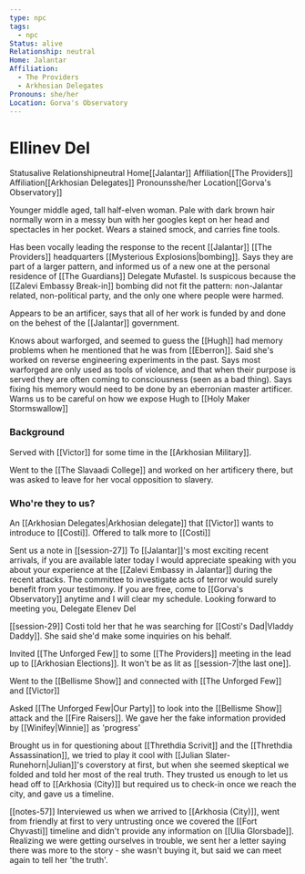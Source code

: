 ```yaml
---
type: npc
tags:
  - npc
Status: alive
Relationship: neutral
Home: Jalantar
Affiliation:
  - The Providers
  - Arkhosian Delegates
Pronouns: she/her
Location: Gorva's Observatory
---
```


# Ellinev Del
<span class="dataview inline-field"><span class="inline-field-key">Status</span><span class="inline-field-value">alive</span></span>
<span class="dataview inline-field"><span class="inline-field-key">Relationship</span><span class="inline-field-value">neutral</span></span>
<span class="dataview inline-field"><span class="inline-field-key">Home</span><span class="inline-field-value">[[Jalantar]]</span></span>
<span class="dataview inline-field"><span class="inline-field-key">Affiliation</span><span class="inline-field-value">[[The Providers]]</span></span>
<span class="dataview inline-field"><span class="inline-field-key">Affiliation</span><span class="inline-field-value">[[Arkhosian Delegates]]</span></span>
<span class="dataview inline-field"><span class="inline-field-key">Pronouns</span><span class="inline-field-value">she/her</span></span>
<span class="dataview inline-field"><span class="inline-field-key">Location</span><span class="inline-field-value">[[Gorva's Observatory]]</span></span>

Younger middle aged, tall half-elven woman. Pale with dark brown hair normally worn in a messy bun with her googles kept on her head and spectacles in her pocket. Wears a stained smock, and carries fine tools.

Has been vocally leading the response to the recent [[Jalantar]] [[The Providers]] headquarters [[Mysterious Explosions|bombing]]. Says they are part of a larger pattern, and informed us of a new one at the personal residence of [[The Guardians]] Delegate Mufastel. Is suspicous because the [[Zalevi Embassy Break-in]] bombing did not fit the pattern: non-Jalantar related, non-political party, and the only one where people were harmed. 

Appears to be an artificer, says that all of her work is funded by and done on the behest of the [[Jalantar]] government. 

Knows about warforged, and seemed to guess the [[Hugh]] had memory problems when he mentioned that he was from [[Eberron]]. Said she's worked on reverse engineering experiments in the past. Says most warforged are only used as tools of violence, and that when their purpose is served they are often coming to consciousness (seen as a bad thing). Says fixing his memory would need to be done by an eberronian master artificer. Warns us to be careful on how we expose Hugh to [[Holy Maker Stormswallow]]

### Background
Served with [[Victor]] for some time in the [[Arkhosian Military]].  

Went to the [[The Slavaadi College]] and worked on her artificery there, but was asked to leave for her vocal opposition to slavery. 

### Who're they to us? 
An [[Arkhosian Delegates|Arkhosian delegate]] that [[Victor]] wants to introduce to [[Costi]].
Offered to talk more to [[Costi]] 

Sent us a note in [[session-27]]
	To [[Jalantar]]'s most exciting recent arrivals, if you are available later today I would appreciate speaking with you about your experience at the [[Zalevi Embassy in Jalantar]] during the recent attacks. The committee to investigate acts of terror would surely benefit from your testimony. If you are free, come to [[Gorva's Observatory]] anytime and I will clear my schedule. Looking forward to meeting you, Delegate Elenev Del

[[session-29]] Costi told her that he was searching for [[Costi's Dad|Vladdy Daddy]]. She said she'd make some inquiries on his behalf. 

Invited [[The Unforged Few]] to some [[The Providers]] meeting in the lead up to [[Arkhosian Elections]]. It won't be as lit as [[session-7|the last one]].

Went to the [[Bellisme Show]] and connected with [[The Unforged Few]] and [[Victor]] 

Asked [[The Unforged Few|Our Party]] to look into the [[Bellisme Show]] attack and the [[Fire Raisers]]. We gave her the fake information provided by [[Winifey|Winnie]] as 'progress'

Brought us in for questioning about [[Threthdia Scrivit]] and the [[Threthdia Assassination]], we tried to play it cool with [[Julian Slater-Runehorn|Julian]]'s coverstory at first, but when she seemed skeptical we folded and told her most of the real truth. They trusted us enough to let us head off to [[Arkhosia (City)]] but required us to check-in once we reach the city, and gave us a timeline. 

[[notes-57]] Interviewed us when we arrived to [[Arkhosia (City)]], went from friendly at first to very untrusting once we covered the [[Fort Chyvasti]] timeline and didn't provide any information on [[Ulia Glorsbade]]. Realizing we were getting ourselves in trouble, we sent her a letter saying there was more to the story - she wasn't buying it, but said we can meet again to tell her 'the truth'.